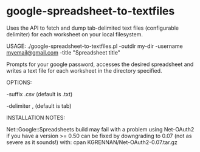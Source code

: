 google-spreadsheet-to-textfiles
===============================

Uses the API to fetch and dump tab-delimited text files (configurable delimiter) for each worksheet on your local filesystem.

USAGE: ./google-spreadsheet-to-textfiles.pl -outdir my-dir -username myemail@gmail.com -title "Spreadsheet title"

Prompts for your google password, accesses the desired spreadsheet
and writes a text file for each worksheet in the directory specified.

OPTIONS:

 -suffix .csv (default is .txt)
 
 -delimiter , (default is tab)

INSTALLATION NOTES:

Net::Google::Spreadsheets build may fail with a problem using Net-OAuth2 if you have a version >= 0.50
can be fixed by downgrading to 0.07 (not as severe as it sounds!) with:
  cpan KGRENNAN/Net-OAuth2-0.07.tar.gz

